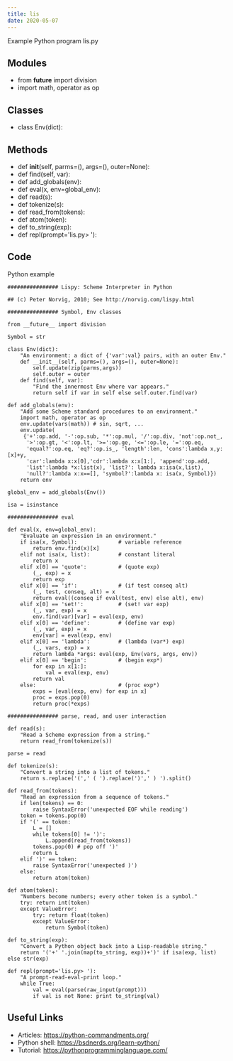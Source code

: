 ```yaml
---
title: lis
date: 2020-05-07
---
```

Example Python program lis.py

## Modules

* from __future__ import division
* import math, operator as op

## Classes

* class Env(dict):

## Methods

* def __init__(self, parms=(), args=(), outer=None):
* def find(self, var):
* def add_globals(env):
* def eval(x, env=global_env):
* def read(s):
* def tokenize(s):
* def read_from(tokens):
* def atom(token):
* def to_string(exp):
* def repl(prompt='lis.py> '):

## Code

Python example

    ################ Lispy: Scheme Interpreter in Python
    
    ## (c) Peter Norvig, 2010; See http://norvig.com/lispy.html
    
    ################ Symbol, Env classes
    
    from __future__ import division
    
    Symbol = str
    
    class Env(dict):
        "An environment: a dict of {'var':val} pairs, with an outer Env."
        def __init__(self, parms=(), args=(), outer=None):
            self.update(zip(parms,args))
            self.outer = outer
        def find(self, var):
            "Find the innermost Env where var appears."
            return self if var in self else self.outer.find(var)
    
    def add_globals(env):
        "Add some Scheme standard procedures to an environment."
        import math, operator as op
        env.update(vars(math)) # sin, sqrt, ...
        env.update(
         {'+':op.add, '-':op.sub, '*':op.mul, '/':op.div, 'not':op.not_,
          '>':op.gt, '<':op.lt, '>=':op.ge, '<=':op.le, '=':op.eq, 
          'equal?':op.eq, 'eq?':op.is_, 'length':len, 'cons':lambda x,y:[x]+y,
          'car':lambda x:x[0],'cdr':lambda x:x[1:], 'append':op.add,  
          'list':lambda *x:list(x), 'list?': lambda x:isa(x,list), 
          'null?':lambda x:x==[], 'symbol?':lambda x: isa(x, Symbol)})
        return env
    
    global_env = add_globals(Env())
    
    isa = isinstance
    
    ################ eval
    
    def eval(x, env=global_env):
        "Evaluate an expression in an environment."
        if isa(x, Symbol):             # variable reference
            return env.find(x)[x]
        elif not isa(x, list):         # constant literal
            return x                
        elif x[0] == 'quote':          # (quote exp)
            (_, exp) = x
            return exp
        elif x[0] == 'if':             # (if test conseq alt)
            (_, test, conseq, alt) = x
            return eval((conseq if eval(test, env) else alt), env)
        elif x[0] == 'set!':           # (set! var exp)
            (_, var, exp) = x
            env.find(var)[var] = eval(exp, env)
        elif x[0] == 'define':         # (define var exp)
            (_, var, exp) = x
            env[var] = eval(exp, env)
        elif x[0] == 'lambda':         # (lambda (var*) exp)
            (_, vars, exp) = x
            return lambda *args: eval(exp, Env(vars, args, env))
        elif x[0] == 'begin':          # (begin exp*)
            for exp in x[1:]:
                val = eval(exp, env)
            return val
        else:                          # (proc exp*)
            exps = [eval(exp, env) for exp in x]
            proc = exps.pop(0)
            return proc(*exps)
    
    ################ parse, read, and user interaction
    
    def read(s):
        "Read a Scheme expression from a string."
        return read_from(tokenize(s))
    
    parse = read
    
    def tokenize(s):
        "Convert a string into a list of tokens."
        return s.replace('(',' ( ').replace(')',' ) ').split()
    
    def read_from(tokens):
        "Read an expression from a sequence of tokens."
        if len(tokens) == 0:
            raise SyntaxError('unexpected EOF while reading')
        token = tokens.pop(0)
        if '(' == token:
            L = []
            while tokens[0] != ')':
                L.append(read_from(tokens))
            tokens.pop(0) # pop off ')'
            return L
        elif ')' == token:
            raise SyntaxError('unexpected )')
        else:
            return atom(token)
    
    def atom(token):
        "Numbers become numbers; every other token is a symbol."
        try: return int(token)
        except ValueError:
            try: return float(token)
            except ValueError:
                return Symbol(token)
    
    def to_string(exp):
        "Convert a Python object back into a Lisp-readable string."
        return '('+' '.join(map(to_string, exp))+')' if isa(exp, list) else str(exp)
    
    def repl(prompt='lis.py> '):
        "A prompt-read-eval-print loop."
        while True:
            val = eval(parse(raw_input(prompt)))
            if val is not None: print to_string(val)
    

## Useful Links

- Articles: https://python-commandments.org/
- Python shell: https://bsdnerds.org/learn-python/
- Tutorial: https://pythonprogramminglanguage.com/
